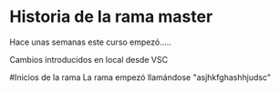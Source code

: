 # Historia de la rama master

Hace unas semanas este curso empezó.....

Cambios introducidos en local desde VSC

#Inicios de la rama
La rama empezó llamándose "asjhkfghashhjudsc"
